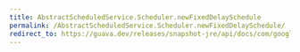 ```yaml
---
title: AbstractScheduledService.Scheduler.newFixedDelaySchedule
permalink: /AbstractScheduledService.Scheduler.newFixedDelaySchedule/
redirect_to: https://guava.dev/releases/snapshot-jre/api/docs/com/google/common/util/concurrent/AbstractScheduledService.Scheduler.html#newFixedDelaySchedule-java.time.Duration-java.time.Duration-
---
```

